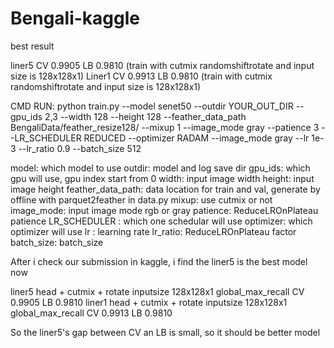# Bengali-kaggle

best result

liner5 CV 0.9905 LB 0.9810  (train with cutmix randomshiftrotate and input size is 128x128x1)
Liner1 CV 0.9913 LB 0.9810  (train with cutmix randomshiftrotate and input size is 128x128x1)



CMD RUN:
python train.py --model senet50 --outdir YOUR_OUT_DIR
                --gpu_ids 2,3
                --width 128 --height 128
                --feather_data_path BengaliData/feather_resize128/
                --mixup 1
                --image_mode gray
                --patience 3
                --LR_SCHEDULER REDUCED
                --optimizer RADAM
                --image_mode gray
                --lr 1e-3
                --lr_ratio 0.9
                --batch_size 512



model: which model to use
outdir: model and log save dir
gpu_ids: which gpu will use, gpu index start from 0
width: input image width
height: input image height
feather_data_path: data location for train and val, generate by offline with parquet2feather in data.py
mixup: use cutmix or not
image_mode: input image mode rgb or gray
patience: ReduceLROnPlateau patience
LR_SCHEDULER : which one schedular will use
optimizer: which optimizer will use
lr : learning rate
lr_ratio: ReduceLROnPlateau factor
batch_size: batch_size



After i check our submission in kaggle, i find the liner5 is the best model now

liner5 head + cutmix + rotate inputsize 128x128x1 global_max_recall CV 0.9905 LB 0.9810
liner1 head + cutmix + rotate inputsize 128x128x1 global_max_recall CV 0.9913 LB 0.9810


So the liner5's gap between CV an LB is small, so it should be better model







